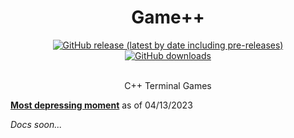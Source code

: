<div align="center">
<h1>Game++</h1>
    <a href="https://github.com/Jed556/GPP/releases"><img alt="GitHub release (latest by date including pre-releases)" src="https://img.shields.io/github/v/release/Jed556/GPP?include_prereleases&logo=github&logoColor=white&label=latest"></a>
    <a href="https://github.com/Jed556/GPP/releases"><img alt="GitHub downloads" src="https://img.shields.io/github/downloads/Jed556/GPP/total?label=downloads&logo=data:image/png;base64,iVBORw0KGgoAAAANSUhEUgAAABAAAAAQCAYAAAAf8/9hAAAACXBIWXMAAA7EAAAOxAGVKw4bAAAA2klEQVQ4jZ2SMWpCQRCGv5WHWKQIHsAj5Ah2IR7ByhvYpUiVxkqipPCE5gKKBB5Y+KXIIzzXWX3mh2FhZ/5vZ3YXAqkzdavumtiqs6g2MvfV2kvVaj+v7wWMChgE+4MmdxMQ7RVz14r/Dbirg7+Z1BHw2ERJT+oe2KeUvs4y6ntw8yUtLtAq6rqDeaPG/XWAlM0Z5KOzWZ2owwCybJk/c7M6VCf4+0XHhU5e1bfoZHWs1hVwInjflBLA6vrAnCrgADyrxwZGa83Va60vwCGpU2ADPNw4Ldc3MP8Bk60okvXOxJoAAAAASUVORK5CYII="></a>
</div>

<br>
<p align="center">C++ Terminal Games</p>

[**Most depressing moment**](https://github.com/Jed556/GPP/commit/8a8d2938778307764ed5d1c07a069d052b27f43e) as of 04/13/2023

*Docs soon...*